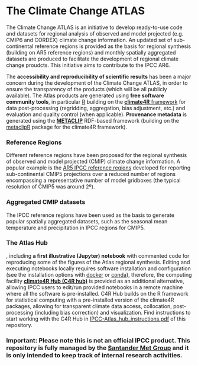 # The Climate Change ATLAS 

The Climate Change ATLAS is an initiative to develop ready-to-use code and datasets for regional analysis of observed and model projected (e.g. CMIP6 and CORDEX) climate change information. An updated set of sub-continental reference regions is provided as the basis for regional synthesis (building on AR5 reference regions) and monthly spatially aggregated datasets are produced to facilitate the development of regional climate change proudcts. This initiative aims to contribute to the IPCC AR6. 

The **accessibility and reproducibility of scientific results** has been a major concern during the development of the Climate Change ATLAS, in order to ensure the transparency of the products (which will be all publicly available). The Atlas products are generated using **free software community tools**, in particular [R](https://www.r-project.org) building on the [**climate4R** framework](https://github.com/SantanderMetGroup/climate4R) for data post-processing (regridding, aggregation, bias adjustment, etc.) and evaluation and quality control (when applicable). **Provenance metadata** is generated using the [**METACLIP**](http://www.metaclip.org) RDF-based framework (building on the [metaclipR](https://github.com/metaclip/metaclipR) package for the climate4R framework).

### Reference Regions 
Different reference regions have been proposed for the regional synthesis of observed and model projected (CMIP) climate change information. A popular example is the [AR5 IPCC reference regions](http://www.ipcc-data.org/guidelines/pages/ar5_regions.html) developed for reporting sub-continental CMIP5 projections over a reduced number of regions encompassing a representative number of model gridboxes (the typical resolution of CMIP5 was around 2º). 

### Aggregated CMIP datasets

The IPCC reference regions have been used as the basis to generate popular spatially aggregated datasets, such as the seasonal mean temperature and precipitation in IPCC regions for CMIP5. 




### The Atlas Hub

, including **a first illustrative (Jupyter) notebook** with commented code for reproducing some of the figures of the Atlas regional synthesis. Editing and executing notebooks locally requires software installation and configuration (see the installation options with  [docker](https://github.com/SantanderMetGroup/climate4R/tree/master/docker) or [conda](https://github.com/SantanderMetGroup/climate4R/tree/master/conda)), therefore, the computing facility [**climate4R Hub (C4R hub)**](https://hub.ipcc.ifca.es) is provided as an additional alternative, allowing IPCC users to edit/run provided notebooks in a remote machine where all the software is pre-installed. C4R Hub builds on the R framework for statistical computing with a pre-installed version of the climate4R packages, allowing for transparent climate data access, collocation, post-processing (including bias correction) and visualization. Find instructions to start working with the C4R Hub in [IPCC-Atlas_hub_instructions.pdf](https://github.com/SantanderMetGroup/IPCC-Atlas/blob/master/IPCC-Atlas_hub_instructions.pdf) of this repository.

### **Important**: Please note this is not an official IPCC product. This repository is fully managed by the [Santander Met Group](https://github.com/SantanderMetGroup) and it is only intended to keep track of internal research activities.
